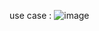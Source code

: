use case : 
![image](https://user-images.githubusercontent.com/96246022/175001397-fd756d42-f6c9-4ae8-bc8e-ecdbfd491963.png)
